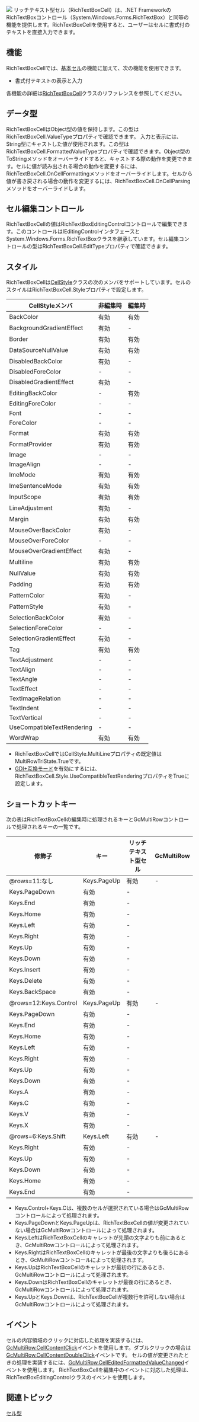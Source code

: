 ![](/DOCUMENT_SITE_LINK_PREFIX_HERE/document-site-files/images/f148c511-6e98-4b55-9904-150a375d5825/images/userguide/celltype_richtextboxcell_01.png)
リッチテキスト型セル（RichTextBoxCell）は、.NET FrameworkのRichTextBoxコントロール（System.Windows.Forms.RichTextBox）と同等の機能を提供します。RichTextBoxCellを使用すると、ユーザーはセルに書式付のテキストを直接入力できます。

## 機能

RichTextBoxCellでは、[基本セル](gcdocsite__documentlink?toc-item-id=28dd4e2a-f861-4619-90a2-f710fa4a1ec4)の機能に加えて、次の機能を使用できます。

* 書式付テキストの表示と入力

各機能の詳細は[RichTextBoxCell](gcdocsite__documentlink?toc-item-id=2c403539-64cc-46f5-ba36-8229495ec2e5)クラスのリファレンスを参照してください。

## データ型

RichTextBoxCellはObject型の値を保持します。この型はRichTextBoxCell.ValueTypeプロパティで確認できます。
入力と表示には、String型にキャストした値が使用されます。この型はRichTextBoxCell.FormattedValueTypeプロパティで確認できます。Object型のToStringメソッドをオーバーライドすると、キャストする際の動作を変更できます。セルに値が読み出される場合の動作を変更するには、RichTextBoxCell.OnCellFormattingメソッドをオーバーライドします。セルから値が書き戻される場合の動作を変更するには、RichTextBoxCell.OnCellParsingメソッドをオーバーライドします。

## セル編集コントロール

RichTextBoxCellの値はRichTextBoxEditingControlコントロールで編集できます。このコントロールはIEditingControlインタフェースとSystem.Windows.Forms.RichTextBoxクラスを継承しています。セル編集コントロールの型はRichTextBoxCell.EditTypeプロパティで確認できます。

## スタイル

RichTextBoxCellは[CellStyle](gcdocsite__documentlink?toc-item-id=af4fafb4-d9ba-4c3f-b97e-e49e17930e99)クラスの次のメンバをサポートしています。セルのスタイルはRichTextBoxCell.Styleプロパティで設定します。

| CellStyleメンバ | 非編集時 | 編集時 |
| ------------ | ---- | --- |
| BackColor | 有効 | 有効 |
| BackgroundGradientEffect | 有効 | - |
| Border | 有効 | 有効 |
| DataSourceNullValue | 有効 | 有効 |
| DisabledBackColor | 有効 | - |
| DisabledForeColor | - | - |
| DisabledGradientEffect | 有効 | - |
| EditingBackColor | - | 有効 |
| EditingForeColor | - | - |
| Font | - | - |
| ForeColor | - | - |
| Format | 有効 | 有効 |
| FormatProvider | 有効 | 有効 |
| Image | - | - |
| ImageAlign | - | - |
| ImeMode | 有効 | 有効 |
| ImeSentenceMode | 有効 | 有効 |
| InputScope | 有効 | 有効 |
| LineAdjustment | 有効 | - |
| Margin | 有効 | 有効 |
| MouseOverBackColor | 有効 | - |
| MouseOverForeColor | - | - |
| MouseOverGradientEffect | 有効 | - |
| Multiline | 有効 | 有効 |
| NullValue | 有効 | 有効 |
| Padding | 有効 | 有効 |
| PatternColor | 有効 | - |
| PatternStyle | 有効 | - |
| SelectionBackColor | 有効 | - |
| SelectionForeColor | - | - |
| SelectionGradientEffect | 有効 | - |
| Tag | 有効 | 有効 |
| TextAdjustment | - | - |
| TextAlign | - | - |
| TextAngle | - | - |
| TextEffect | - | - |
| TextImageRelation | - | - |
| TextIndent | - | - |
| TextVertical | - | - |
| UseCompatibleTextRendering | - | - |
| WordWrap | 有効 | 有効 |

* RichTextBoxCellではCellStyle.MultiLineプロパティの既定値はMultiRowTriState.Trueです。
* [GDI+互換モード](gcdocsite__documentlink?toc-item-id=9b34fee2-3101-44f6-8e71-6cd80cca6a4d)を有効にするには、RichTextBoxCell.Style.UseCompatibleTextRenderingプロパティをTrueに設定します。

## ショートカットキー

次の表はRichTextBoxCellの編集時に処理されるキーとGcMultiRowコントロールで処理されるキーの一覧です。

| 修飾子 | キー | リッチテキスト型セル | GcMultiRow |
| --- | --- | ---------- | ---------- |
| @rows=11:なし | Keys.PageUp | 有効 | - |
| Keys.PageDown | 有効 | - |
| Keys.End | 有効 | - |
| Keys.Home | 有効 | - |
| Keys.Left | 有効 | - |
| Keys.Right | 有効 | - |
| Keys.Up | 有効 | - |
| Keys.Down | 有効 | - |
| Keys.Insert | 有効 | - |
| Keys.Delete | 有効 | - |
| Keys.BackSpace | 有効 | - |
| @rows=12:Keys.Control | Keys.PageUp | 有効 | - |
| Keys.PageDown | 有効 | - |
| Keys.End | 有効 | - |
| Keys.Home | 有効 | - |
| Keys.Left | 有効 | - |
| Keys.Right | 有効 | - |
| Keys.Up | 有効 | - |
| Keys.Down | 有効 | - |
| Keys.A | 有効 | - |
| Keys.C | 有効 | - |
| Keys.V | 有効 | - |
| Keys.X | 有効 | - |
| @rows=6:Keys.Shift | Keys.Left | 有効 | - |
| Keys.Right | 有効 | - |
| Keys.Up | 有効 | - |
| Keys.Down | 有効 | - |
| Keys.Home | 有効 | - |
| Keys.End | 有効 | - |

* Keys.Control+Keys.Cは、複数のセルが選択されている場合はGcMultiRowコントロールによって処理されます。
* Keys.PageDownとKeys.PageUpは、RichTextBoxCellの値が変更されていない場合はGcMultiRowコントロールによって処理されます。
* Keys.LeftはRichTextBoxCellのキャレットが先頭の文字よりも前にあるとき、GcMultiRowコントロールによって処理されます。
* Keys.RightはRichTextBoxCellのキャレットが最後の文字よりも後ろにあるとき、GcMultiRowコントロールによって処理されます。
* Keys.UpはRichTextBoxCellのキャレットが最初の行にあるとき、GcMultiRowコントロールによって処理されます。
* Keys.DownはRichTextBoxCellのキャレットが最後の行にあるとき、GcMultiRowコントロールによって処理されます。
* Keys.UpとKeys.Downは、RichTextBoxCellが複数行を許可しない場合はGcMultiRowコントロールによって処理されます。

## イベント

セルの内容領域のクリックに対応した処理を実装するには、[GcMultiRow.CellContentClick](gcdocsite__documentlink?toc-item-id=a59fc2ac-3093-446c-98fe-5b601036b877)イベントを使用します。ダブルクリックの場合は[GcMultiRow.CellContentDoubleClick](gcdocsite__documentlink?toc-item-id=c87ff18a-8c70-408b-9728-dca7487b3ceb)イベントです。
セルの値が変更されたときの処理を実装するには、[GcMultiRow.CellEditedFormattedValueChanged](gcdocsite__documentlink?toc-item-id=25d6288b-b69a-4969-a9d9-d468a6f9cf68)イベントを使用します。
RichTextBoxCellを編集中のイベントに対応した処理は、RichTextBoxEditingControlクラスのイベントを使用します。

## 関連トピック

[セル型](gcdocsite__documentlink?toc-item-id=53f8b81b-ef95-42e6-b7e8-1e7438c9cf39)